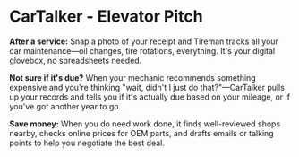 # CarTalker - Elevator Pitch

**After a service:** Snap a photo of your receipt and Tireman tracks all your car maintenance—oil changes, tire rotations, everything. It's your digital glovebox, no spreadsheets needed.

**Not sure if it's due?** When your mechanic recommends something expensive and you're thinking "wait, didn't I just do that?"—CarTalker pulls up your records and tells you if it's actually due based on your mileage, or if you've got another year to go.

**Save money:** When you do need work done, it finds well-reviewed shops nearby, checks online prices for OEM parts, and drafts emails or talking points to help you negotiate the best deal.
